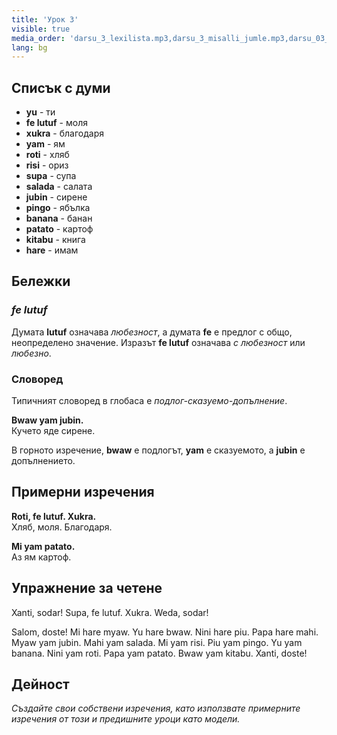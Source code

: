 ```yaml
---
title: 'Урок 3'
visible: true
media_order: 'darsu_3_lexilista.mp3,darsu_3_misalli_jumle.mp3,darsu_03_doxoli_abyasa.mp3'
lang: bg
---
```


## Списък с думи

* **yu** - ти
* **fe lutuf** - моля
* **xukra** - благодаря
* **yam** - ям
* **roti** - хляб
* **risi** - ориз
* **supa** - супа
* **salada** - салата
* **jubin** - сирене
* **pingo** - ябълка
* **banana** - банан
* **patato** - картоф
* **kitabu** - книга
* **hare** - имам

## Бележки
### _fe lutuf_

Думата **lutuf** означава _любезност_, а думата **fe** е предлог с общо, неопределено значение. Изразът **fe lutuf** означава _с любезност_ или _любезно_.

### Словоред

Типичният словоред в глобаса е _подлог-сказуемо-допълнение_.

**Bwaw yam jubin.**  
Кучето яде сирене.

В горното изречение, **bwaw** е подлогът, **yam** е сказуемото, а **jubin** е допълнението.

## Примерни изречения

**Roti, fe lutuf. Xukra.**  
Хляб, моля. Благодаря.

**Mi yam patato.**  
Аз ям картоф.

## Упражнение за четене

Xanti, sodar! Supa, fe lutuf. Xukra. Weda, sodar!

Salom, doste! Mi hare myaw. Yu hare bwaw. Nini hare piu. Papa hare mahi. Myaw yam jubin. Mahi yam salada. Mi yam risi. Piu yam pingo. Yu yam banana. Nini yam roti. Papa yam patato. Bwaw yam kitabu. Xanti, doste!

## Дейност

_Създайте свои собствени изречения, като използвате примерните изречения от този и предишните уроци като модели._
